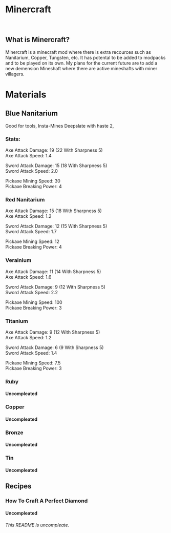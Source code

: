 # Minercraft

<br>


## What is Minercraft?

Minercraft is a minecraft mod where there is extra recources such as Nanitarium, Copper, Tungsten, etc. It has potental to be added to modpacks and to be played on its own.  My plans for the current future are to add a new demension Mineshaft where there are active mineshafts with miner villagers.



# Materials

## Blue Nanitarium <br>

Good for tools, Insta-Mines Deepslate with haste 2,

### Stats:

Axe Attack Damage: 19 (22 With Sharpness 5)<br>
Axe Attack Speed: 1.4<br>

Sword Attack Damage: 15 (18 With Sharpness 5)<br>
Sword Attack Speed: 2.0 <br>

Pickaxe Mining Speed: 30 <br>
Pickaxe Breaking Power: 4 <br>

### Red Nanitarium <br>

Axe Attack Damage: 15 (18 With Sharpness 5)<br>
Axe Attack Speed: 1.2 <br>

Sword Attack Damage: 12 (15 With Sharpness 5)<br>
Sword Attack Speed: 1.7 <br>

Pickaxe Mining Speed: 12 <br>
Pickaxe Breaking Power: 4 <br>

### Verainium <br>

Axe Attack Damage: 11 (14 With Sharpness 5)<br>
Axe Attack Speed: 1.6 <br>

Sword Attack Damage: 9 (12 With Sharpness 5)<br>
Sword Attack Speed: 2.2 <br>

Pickaxe Mining Speed: 100 <br>
Pickaxe Breaking Power: 3 <br>

### Titanium <br>

Axe Attack Damage: 9 (12 With Sharpness 5)<br>
Axe Attack Speed: 1.2 <br>

Sword Attack Damage: 6 (9 With Sharpness 5)<br>
Sword Attack Speed: 1.4 <br>

Pickaxe Mining Speed: 7.5 <br>
Pickaxe Breaking Power: 3 <br>

### Ruby <br>

#### Uncompleated<br>

### Copper <br>

#### Uncompleated<br>

### Bronze <br>

#### Uncompleated<br>

### Tin <br>

#### Uncompleated<br>



## Recipes


### How To Craft A Perfect Diamond


#### Uncompleated<br>


###### This README is uncompleate.

<br>

